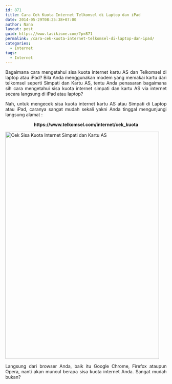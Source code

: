 ```yaml
---
id: 871
title: Cara Cek Kuota Internet Telkomsel di Laptop dan iPad
date: 2014-05-29T08:25:38+07:00
author: Nana
layout: post
guid: https://www.tasikisme.com/?p=871
permalink: /cara-cek-kuota-internet-telkomsel-di-laptop-dan-ipad/
categories:
  - Internet
tags:
  - Internet
---
```

<p style="text-align: justify;">
  Bagaimana cara mengetahui sisa kuota internet kartu AS dan Telkomsel di laptop atau iPad? Bila Anda menggunakan modem yang memakai kartu dari telkomsel seperti Simpati dan Kartu AS, tentu Anda penasaran bagaimana sih cara mengetahui sisa kuota internet simpati dan kartu AS via internet secara langsung di iPad atau laptop?
</p>

<p style="text-align: justify;">
  Nah, untuk mengecek sisa kuota internet kartu AS atau Simpati di Laptop atau iPad, caranya sangat mudah sekali yakni Anda tinggal mengunjungi langsung alamat :
</p>

<p style="text-align: center;">
  <strong>https://www.telkomsel.com/internet/cek_kuota</strong>
</p>

<p style="text-align: justify;">
  <img loading="lazy" class="aligncenter" src="https://3.bp.blogspot.com/-k3RPRjUaGXM/U4buc4NQGjI/AAAAAAAADJs/fEpJAbzMcEo/s1600/cek_sisa_kuota_simpati_as.png" alt="Cek Sisa Kuota Internet Simpati dan Kartu AS" width="480" height="710" />
</p>

<p style="text-align: justify;">
  Langsung dari browser Anda, baik itu Google Chrome, Firefox ataupun Opera, nanti akan muncul berapa sisa kuota internet Anda. Sangat mudah bukan?
</p>